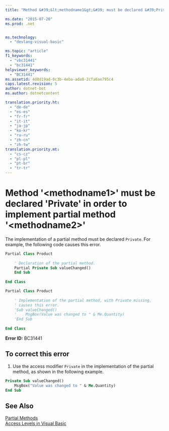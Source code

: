 ```yaml
---
title: "Method &#39;&lt;methodname1&gt;&#39; must be declared &#39;Private&#39; in order to implement partial method &#39;&lt;methodname2&gt;&#39; | Microsoft Docs"

ms.date: "2015-07-20"
ms.prod: .net


ms.technology: 
  - "devlang-visual-basic"

ms.topic: "article"
f1_keywords: 
  - "vbc31441"
  - "bc31441"
helpviewer_keywords: 
  - "BC31441"
ms.assetid: 4d8d19ad-0c3b-4eba-ada8-2cfa6ae795c4
caps.latest.revision: 5
author: dotnet-bot
ms.author: dotnetcontent

translation.priority.ht: 
  - "de-de"
  - "es-es"
  - "fr-fr"
  - "it-it"
  - "ja-jp"
  - "ko-kr"
  - "ru-ru"
  - "zh-cn"
  - "zh-tw"
translation.priority.mt: 
  - "cs-cz"
  - "pl-pl"
  - "pt-br"
  - "tr-tr"
---
```

# Method &#39;&lt;methodname1&gt;&#39; must be declared &#39;Private&#39; in order to implement partial method &#39;&lt;methodname2&gt;&#39;
The implementation of a partial method must be declared `Private`. For example, the following code causes this error.  
  
```vb  
Partial Class Product  
  
    ' Declaration of the partial method.  
    Partial Private Sub valueChanged()  
    End Sub  
  
End Class  
```  
  
```vb  
Partial Class Product  
  
    ' Implementation of the partial method, with Private missing,   
    ' causes this error.   
    'Sub valueChanged()  
    '    MsgBox(Value was changed to " & Me.Quantity)  
    'End Sub  
  
End Class  
```  
  
 **Error ID:** BC31441  
  
## To correct this error  
  
1.  Use the access modifier `Private` in the implementation of the partial method, as shown in the following example.  
  
```vb  
Private Sub valueChanged()  
    MsgBox("Value was changed to " & Me.Quantity)  
End Sub  
```  
  
## See Also  
 [Partial Methods](../../visual-basic/programming-guide/language-features/procedures/partial-methods.md)   
 [Access Levels in Visual Basic](../../visual-basic/programming-guide/language-features/declared-elements/access-levels.md)
